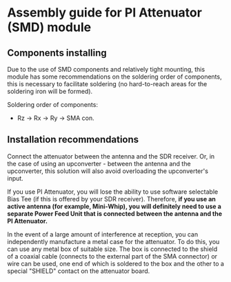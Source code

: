 # Assembly guide for PI Attenuator (SMD) module

## Components installing 
Due to the use of SMD components and relatively tight mounting, this module has some recommendations on the soldering order of components, this is necessary to facilitate soldering (no hard-to-reach areas for the soldering iron will be formed).

Soldering order of components:

- Rz -> Rx -> Ry -> SMA con.

## Installation recommendations
Connect the attenuator between the antenna and the SDR receiver. Or, in the case of using an upconverter - between the antenna and the upconverter, this solution will also avoid overloading the upconverter's input.

If you use PI Attenuator, you will lose the ability to use software selectable Bias Tee (if this is offered by your SDR receiver). Therefore, **if you use an active antenna (for example, Mini-Whip), you will definitely need to use a separate Power Feed Unit that is connected between the antenna and the PI Attenuator.**

In the event of a large amount of interference at reception, you can independently manufacture a metal case for the attenuator. To do this, you can use any metal box of suitable size. The box is connected to the shield of a coaxial cable (connects to the external part of the SMA connector) or wire can be used, one end of which is soldered to the box and the other to a special "SHIELD" contact on the attenuator board.
